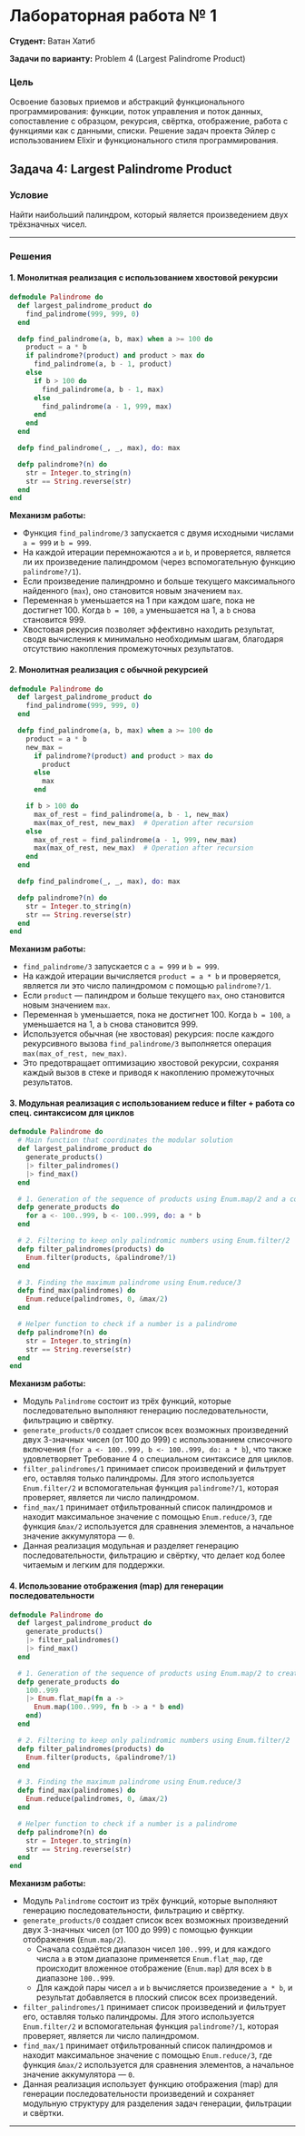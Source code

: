 
# Лабораторная работа № 1

**Студент:** Ватан Хатиб

**Задачи по варианту:** Problem 4 (Largest Palindrome Product)

### Цель

Освоение базовых приемов и абстракций функционального программирования: функции, поток управления и поток данных, сопоставление с образцом, рекурсия, свёртка, отображение, работа с функциями как с данными, списки. Решение задач проекта Эйлер с использованием Elixir и функционального стиля программирования.

## Задача 4: Largest Palindrome Product

### Условие

Найти наибольший палиндром, который является произведением двух трёхзначных чисел.

---

### Решения

#### 1. Монолитная реализация с использованием хвостовой рекурсии

```elixir
defmodule Palindrome do
  def largest_palindrome_product do
    find_palindrome(999, 999, 0)
  end

  defp find_palindrome(a, b, max) when a >= 100 do
    product = a * b
    if palindrome?(product) and product > max do
      find_palindrome(a, b - 1, product)
    else
      if b > 100 do
        find_palindrome(a, b - 1, max)
      else
        find_palindrome(a - 1, 999, max)
      end
    end
  end

  defp find_palindrome(_, _, max), do: max

  defp palindrome?(n) do
    str = Integer.to_string(n)
    str == String.reverse(str)
  end
end
```

**Механизм работы:**
- Функция `find_palindrome/3` запускается с двумя исходными числами `a = 999` и `b = 999`.
- На каждой итерации перемножаются `a` и `b`, и проверяется, является ли их произведение палиндромом (через вспомогательную функцию `palindrome?/1`).
- Если произведение палиндромно и больше текущего максимального найденного (`max`), оно становится новым значением `max`.
- Переменная `b` уменьшается на 1 при каждом шаге, пока не достигнет 100. Когда `b = 100`, `a` уменьшается на 1, а `b` снова становится 999.
- Хвостовая рекурсия позволяет эффективно находить результат, сводя вычисления к минимально необходимым шагам, благодаря отсутствию накопления промежуточных результатов.

#### 2. Монолитная реализация с обычной рекурсией

```elixir
defmodule Palindrome do
  def largest_palindrome_product do
    find_palindrome(999, 999, 0)
  end

  defp find_palindrome(a, b, max) when a >= 100 do
    product = a * b
    new_max = 
      if palindrome?(product) and product > max do
        product
      else
        max
      end

    if b > 100 do
      max_of_rest = find_palindrome(a, b - 1, new_max)
      max(max_of_rest, new_max)  # Operation after recursion
    else
      max_of_rest = find_palindrome(a - 1, 999, new_max)
      max(max_of_rest, new_max)  # Operation after recursion
    end
  end

  defp find_palindrome(_, _, max), do: max

  defp palindrome?(n) do
    str = Integer.to_string(n)
    str == String.reverse(str)
  end
end
```

**Механизм работы:**
- `find_palindrome/3` запускается с `a = 999` и `b = 999`.
- На каждой итерации вычисляется `product = a * b` и проверяется, является ли это число палиндромом с помощью `palindrome?/1`.
- Если `product` — палиндром и больше текущего `max`, оно становится новым значением `max`.
- Переменная `b` уменьшается, пока не достигнет 100. Когда `b = 100`, `a` уменьшается на 1, а `b` снова становится 999.
- Используется обычная (не хвостовая) рекурсия: после каждого рекурсивного вызова `find_palindrome/3` выполняется операция `max(max_of_rest, new_max)`.
- Это предотвращает оптимизацию хвостовой рекурсии, сохраняя каждый вызов в стеке и приводя к накоплению промежуточных результатов.


#### 3. Модульная реализация с использованием reduce и filter + работа со спец. синтаксисом для циклов

```elixir
defmodule Palindrome do
  # Main function that coordinates the modular solution
  def largest_palindrome_product do
    generate_products()
    |> filter_palindromes()
    |> find_max()
  end

  # 1. Generation of the sequence of products using Enum.map/2 and a comprehension
  defp generate_products do
    for a <- 100..999, b <- 100..999, do: a * b
  end

  # 2. Filtering to keep only palindromic numbers using Enum.filter/2
  defp filter_palindromes(products) do
    Enum.filter(products, &palindrome?/1)
  end

  # 3. Finding the maximum palindrome using Enum.reduce/3
  defp find_max(palindromes) do
    Enum.reduce(palindromes, 0, &max/2)
  end

  # Helper function to check if a number is a palindrome
  defp palindrome?(n) do
    str = Integer.to_string(n)
    str == String.reverse(str)
  end
end
```

**Механизм работы:**
- Модуль `Palindrome` состоит из трёх функций, которые последовательно выполняют генерацию последовательности, фильтрацию и свёртку.
- `generate_products/0` создает список всех возможных произведений двух 3-значных чисел (от 100 до 999) с использованием списочного включения (`for a <- 100..999, b <- 100..999, do: a * b`), что также удовлетворяет Требование 4 о специальном синтаксисе для циклов.
- `filter_palindromes/1` принимает список произведений и фильтрует его, оставляя только палиндромы. Для этого используется `Enum.filter/2` и вспомогательная функция `palindrome?/1`, которая проверяет, является ли число палиндромом.
- `find_max/1` принимает отфильтрованный список палиндромов и находит максимальное значение с помощью `Enum.reduce/3`, где функция `&max/2` используется для сравнения элементов, а начальное значение аккумулятора — `0`.
- Данная реализация модульная и разделяет генерацию последовательности, фильтрацию и свёртку, что делает код более читаемым и легким для поддержки.



#### 4. Использование отображения (map) для генерации последовательности

```elixir
defmodule Palindrome do
  def largest_palindrome_product do
    generate_products()
    |> filter_palindromes()
    |> find_max()
  end

  # 1. Generation of the sequence of products using Enum.map/2 to create pairs of products
  defp generate_products do
    100..999
    |> Enum.flat_map(fn a ->
      Enum.map(100..999, fn b -> a * b end)
    end)
  end

  # 2. Filtering to keep only palindromic numbers using Enum.filter/2
  defp filter_palindromes(products) do
    Enum.filter(products, &palindrome?/1)
  end

  # 3. Finding the maximum palindrome using Enum.reduce/3
  defp find_max(palindromes) do
    Enum.reduce(palindromes, 0, &max/2)
  end

  # Helper function to check if a number is a palindrome
  defp palindrome?(n) do
    str = Integer.to_string(n)
    str == String.reverse(str)
  end
end
```

**Механизм работы:**

- Модуль `Palindrome` состоит из трёх функций, которые выполняют генерацию последовательности, фильтрацию и свёртку.
- `generate_products/0` создает список всех возможных произведений двух 3-значных чисел (от 100 до 999) с помощью функции отображения (`Enum.map/2`). 
  - Сначала создаётся диапазон чисел `100..999`, и для каждого числа `a` в этом диапазоне применяется `Enum.flat_map`, где происходит вложенное отображение (`Enum.map`) для всех `b` в диапазоне `100..999`.
  - Для каждой пары чисел `a` и `b` вычисляется произведение `a * b`, и результат добавляется в плоский список всех произведений.
- `filter_palindromes/1` принимает список произведений и фильтрует его, оставляя только палиндромы. Для этого используется `Enum.filter/2` и вспомогательная функция `palindrome?/1`, которая проверяет, является ли число палиндромом.
- `find_max/1` принимает отфильтрованный список палиндромов и находит максимальное значение с помощью `Enum.reduce/3`, где функция `&max/2` используется для сравнения элементов, а начальное значение аккумулятора — `0`.
- Данная реализация использует функцию отображения (map) для генерации последовательности произведений и сохраняет модульную структуру для разделения задач генерации, фильтрации и свёртки.


---
